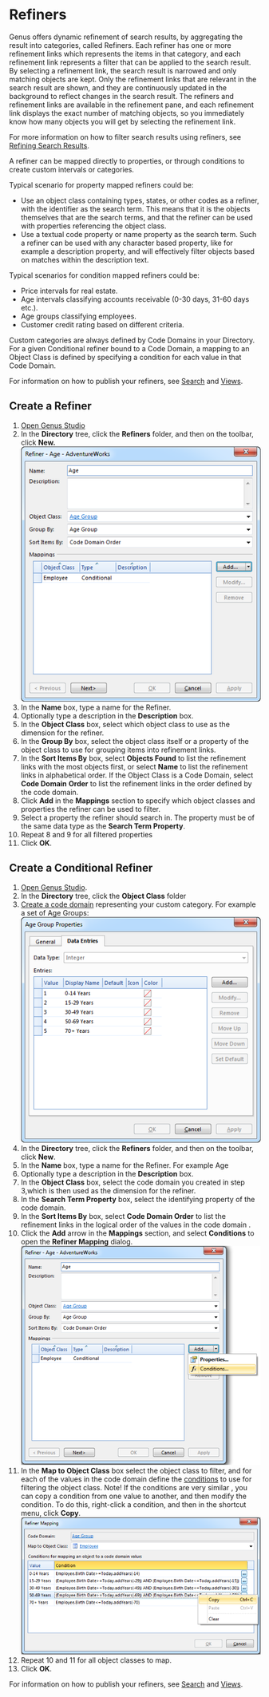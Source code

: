 # Refiners

Genus offers dynamic refinement of search results, by aggregating the result into categories, called Refiners. Each refiner has one or more refinement links which represents the items in that category, and each refinement link represents a filter that can be applied to the search result. By selecting a refinement link, the search result is narrowed and only matching objects are kept. Only the refinement links that are relevant in the search result are shown, and they are continuously updated in the background to reflect changes in the search result. The refiners and refinement links are available in the refinement pane, and each refinement link displays the exact number of matching objects, so you immediately know how many objects you will get by selecting the refinement link.

For more information on how to filter search results using refiners, see [Refining Search Results](refining-search-results.md).

A refiner can be mapped directly to properties, or through conditions to create custom intervals or categories.

Typical scenario for property mapped refiners could be:

*   Use an object class containing types, states, or other codes as a refiner, with the identifier as the search term. This means that it is the objects themselves that are the search terms, and that the refiner can be used with properties referencing the object class.
*   Use a textual code property or name property as the search term. Such a refiner can be used with any character based property, like for example a description property, and will effectively filter objects based on matches within the description text.

Typical scenarios for condition mapped refiners could be:

*   Price intervals for real estate.
*   Age intervals classifying accounts receivable (0-30 days, 31-60 days etc.).
*   Age groups classifying employees.
*   Customer credit rating based on different criteria.

Custom categories are always defined by Code Domains in your Directory. For a given Conditional refiner bound to a Code Domain, a mapping to an Object Class is defined by specifying a condition for each value in that Code Domain.

For information on how to publish your refiners, see [Search](../../developers/defining-an-app-model/data/object-class/modify-an-object-or-identifier-domain/search.md) and [Views](../../developers/defining-an-app-model/user-interface/tables/views.md).


## Create a Refiner

1.  [Open Genus Studio](../../developers/defining-an-app-model/getting-started/how-to-open-genus-studio.md)
2.  In the **Directory** tree, click the **Refiners** folder, and then on the toolbar, click **New.**  
    ![ID6E57586E65A045CA.png](media/ID6E57586E65A045CA.png)
3.  In the **Name** box, type a name for the Refiner.
4.  Optionally type a description in the **Description** box.
5.  In the **Object Class** box, select which object class to use as the dimension for the refiner.
6.  In the **Group By** box, select the object class itself or a property of the object class to use for grouping items into refinement links.
7.  In the **Sort Items By** box, select **Objects Found** to list the refinement links with the most objects first, or select **Name** to list the refinement links in alphabetical order. If the Object Class is a Code Domain, select **Code Domain** **Order** to list the refinement links in the order defined by the code domain.
8.  Click **Add** in the **Mappings** section to specify which object classes and properties the refiner can be used to filter.
9.  Select a property the refiner should search in. The property must be of the same data type as the **Search Term Property**.
10.  Repeat 8 and 9 for all filtered properties
11.  Click **OK**.



## Create a Conditional Refiner

1.  [Open Genus Studio](../../developers/defining-an-app-model/getting-started/how-to-open-genus-studio.md).
2.  In the **Directory** tree, click the **Object Class** folder
3.  [Create a code domain](../../developers/defining-an-app-model/data/object-class/create-or-modify-a-code-domain.md) representing your custom category. For example a set of Age Groups:  
    ![ID75E4356DB5A047C9.png](media/ID75E4356DB5A047C9.png)
4.  In the **Directory** tree, click the **Refiners** folder, and then on the toolbar, click **New**.
5.  In the **Name** box, type a name for the Refiner. For example Age
6.  Optionally type a description in the **Description** box.
7.  In the **Object Class** box, select the code domain you created in step 3,which is then used as the dimension for the refiner.
8.  In the **Search Term Property** box, select the identifying property of the code domain.
9.  In the **Sort Items By** box, select **Code Domain Order** to list the refinement links in the logical order of the values in the code domain .
10.  Click the **Add** arrow in the **Mappings** section, and select **Conditions** to open the **Refiner Mapping** dialog.  
    ![IDD593DB163D904BCB.png](media/IDD593DB163D904BCB.png)
11.  In the **Map to Object Class** box select the object class to filter, and for each of the values in the code domain define the [conditions](../../developers/defining-an-app-model/common-concepts/conditions.md) to use for filtering the object class. Note! If the conditions are very similar , you can copy a condition from one value to another, and then modify the condition. To do this, right-click a condition, and then in the shortcut menu, click **Copy**.  
    ![IDF8F8552DF8FE4DEA.png](media/IDF8F8552DF8FE4DEA.png)
12.  Repeat 10 and 11 for all object classes to map.
13.  Click **OK**.

For information on how to publish your refiners, see [Search](../../developers/defining-an-app-model/data/object-class/modify-an-object-or-identifier-domain/search.md) and [Views](../../developers/defining-an-app-model/user-interface/tables/views.md).

